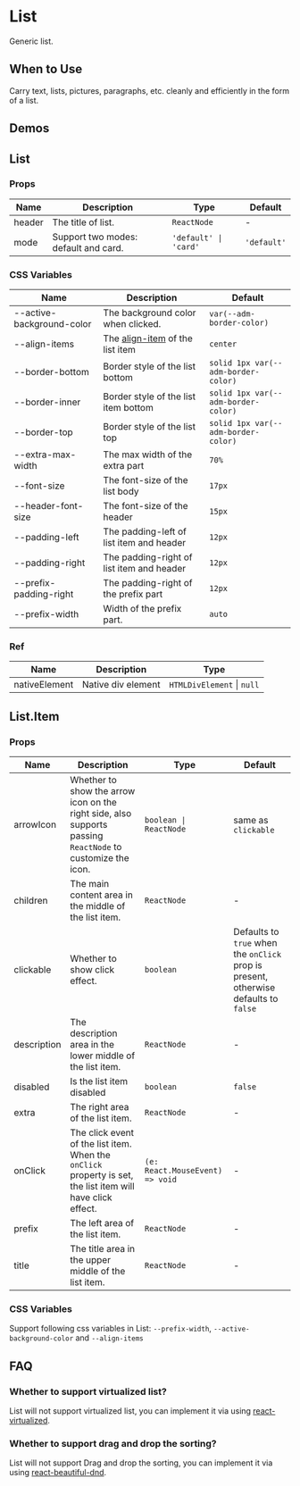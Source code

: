 # List

Generic list.

## When to Use

Carry text, lists, pictures, paragraphs, etc. cleanly and efficiently in the form of a list.

## Demos

<code src="./demos/demo1.tsx"></code>

<code src="./demos/demo3.tsx"></code>

<code src="./demos/demo2.tsx"></code>

<code src="./demos/demo4.tsx"></code>

<code src="./demos/demo5.tsx"></code>

## List

### Props

| Name | Description | Type | Default |
| --- | --- | --- | --- |
| header | The title of list. | `ReactNode` | - |
| mode | Support two modes: default and card. | `'default' \| 'card'` | `'default'` |

### CSS Variables

| Name | Description | Default |
| --- | --- | --- |
| --active-background-color | The background color when clicked. | `var(--adm-border-color)` |
| --align-items | The [align-item](https://developer.mozilla.org/en-US/docs/Web/CSS/align-items) of the list item | `center` |
| --border-bottom | Border style of the list bottom | `solid 1px var(--adm-border-color)` |
| --border-inner | Border style of the list item bottom | `solid 1px var(--adm-border-color)` |
| --border-top | Border style of the list top | `solid 1px var(--adm-border-color)` |
| --extra-max-width | The max width of the extra part | `70%` |
| --font-size | The font-size of the list body | `17px` |
| --header-font-size | The font-size of the header | `15px` |
| --padding-left | The padding-left of list item and header | `12px` |
| --padding-right | The padding-right of list item and header | `12px` |
| --prefix-padding-right | The padding-right of the prefix part | `12px` |
| --prefix-width | Width of the prefix part. | `auto` |

### Ref

| Name          | Description        | Type                       |
| ------------- | ------------------ | -------------------------- |
| nativeElement | Native div element | `HTMLDivElement` \| `null` |

## List.Item

### Props

| Name | Description | Type | Default |
| --- | --- | --- | --- |
| arrowIcon | Whether to show the arrow icon on the right side, also supports passing `ReactNode` to customize the icon. | `boolean \| ReactNode` | same as `clickable` |
| children | The main content area in the middle of the list item. | `ReactNode` | - |
| clickable | Whether to show click effect. | `boolean` | Defaults to `true` when the `onClick` prop is present, otherwise defaults to `false` |
| description | The description area in the lower middle of the list item. | `ReactNode` | - |
| disabled | Is the list item disabled | `boolean` | `false` |
| extra | The right area of the list item. | `ReactNode` | - |
| onClick | The click event of the list item. When the `onClick` property is set, the list item will have click effect. | `(e: React.MouseEvent) => void` | - |
| prefix | The left area of the list item. | `ReactNode` | - |
| title | The title area in the upper middle of the list item. | `ReactNode` | - |

### CSS Variables

Support following css variables in List: `--prefix-width`, `--active-background-color` and `--align-items`

## FAQ

### Whether to support virtualized list?

List will not support virtualized list, you can implement it via using [react-virtualized](https://github.com/bvaughn/react-virtualized).

### Whether to support drag and drop the sorting?

List will not support Drag and drop the sorting, you can implement it via using [react-beautiful-dnd](https://github.com/atlassian/react-beautiful-dnd).
